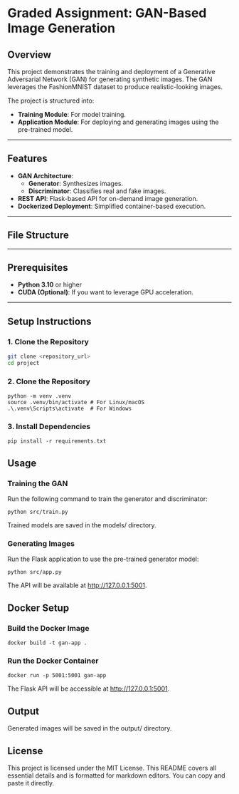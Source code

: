 # Graded Assignment: GAN-Based Image Generation

## Overview
This project demonstrates the training and deployment of a Generative Adversarial Network (GAN) for generating synthetic images. The GAN leverages the FashionMNIST dataset to produce realistic-looking images.

The project is structured into:
- **Training Module**: For model training.
- **Application Module**: For deploying and generating images using the pre-trained model.

---

## Features
- **GAN Architecture**:
  - **Generator**: Synthesizes images.
  - **Discriminator**: Classifies real and fake images.
- **REST API**: Flask-based API for on-demand image generation.
- **Dockerized Deployment**: Simplified container-based execution.

---

## File Structure



---

## Prerequisites
- **Python 3.10** or higher
- **CUDA (Optional)**: If you want to leverage GPU acceleration.

---

## Setup Instructions

### 1. Clone the Repository
```bash
git clone <repository_url>
cd project
```

### 2. Clone the Repository
```
python -m venv .venv
source .venv/bin/activate # For Linux/macOS
.\.venv\Scripts\activate  # For Windows
```

### 3. Install Dependencies
```
pip install -r requirements.txt
```
## Usage
### Training the GAN
Run the following command to train the generator and discriminator:
```angular2html
python src/train.py
```
Trained models are saved in the models/ directory.
### Generating Images
Run the Flask application to use the pre-trained generator model:
```angular2html
python src/app.py
```
The API will be available at http://127.0.0.1:5001.

## Docker Setup
### Build the Docker Image
```angular2html
docker build -t gan-app .
```
### Run the Docker Container
```angular2html
docker run -p 5001:5001 gan-app
```
The Flask API will be accessible at http://127.0.0.1:5001.

## Output
Generated images will be saved in the output/ directory.

## License
This project is licensed under the MIT License.
This README covers all essential details and is formatted for markdown editors. You can copy and paste it directly.
